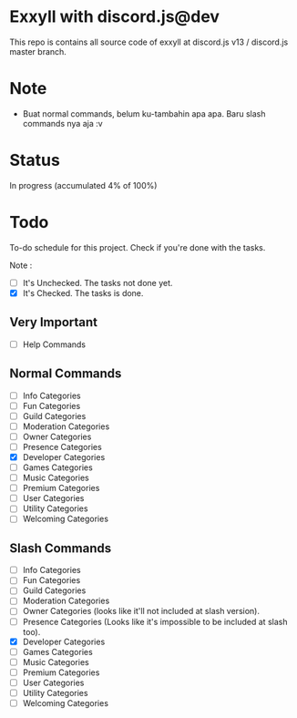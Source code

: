 # Exxyll with discord.js@dev

This repo is contains all source code of exxyll at discord.js v13 / discord.js master branch.

# Note

- Buat normal commands, belum ku-tambahin apa apa. Baru slash commands nya aja :v

# Status

In progress (accumulated 4% of 100%)

# Todo

To-do schedule for this project. Check if you're done with the tasks.

Note :

- [ ] It's Unchecked. The tasks not done yet.
- [x] It's Checked. The tasks is done.

## Very Important

- [ ] Help Commands

## Normal Commands

- [ ] Info Categories
- [ ] Fun Categories
- [ ] Guild Categories
- [ ] Moderation Categories
- [ ] Owner Categories
- [ ] Presence Categories
- [x] Developer Categories
- [ ] Games Categories
- [ ] Music Categories
- [ ] Premium Categories
- [ ] User Categories
- [ ] Utility Categories
- [ ] Welcoming Categories

## Slash Commands

- [ ] Info Categories
- [ ] Fun Categories
- [ ] Guild Categories
- [ ] Moderation Categories
- [ ] Owner Categories (looks like it'll not included at slash version).
- [ ] Presence Categories (Looks like it's impossible to be included at slash too).
- [x] Developer Categories
- [ ] Games Categories
- [ ] Music Categories
- [ ] Premium Categories
- [ ] User Categories
- [ ] Utility Categories
- [ ] Welcoming Categories
